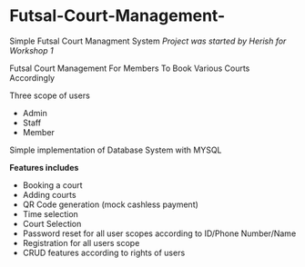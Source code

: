 # Futsal-Court-Management-
Simple Futsal Court Managment System 
_Project was started by Herish for Workshop 1_

Futsal Court Management For Members To Book Various Courts Accordingly

Three scope of users 
- Admin
- Staff
- Member
 
Simple implementation of Database System with MYSQL

**Features includes**
- Booking a court
- Adding courts
- QR Code generation (mock cashless payment)
- Time selection
- Court Selection
- Password reset for all user scopes according to ID/Phone Number/Name
- Registration for all users scope
- CRUD features according to rights of users 

